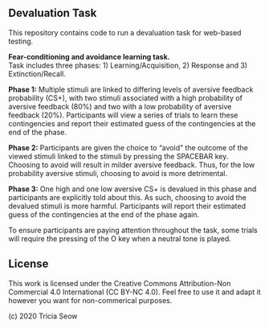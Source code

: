 ## Devaluation Task

This repository contains code to run a devaluation task for web-based testing.

<strong>Fear-conditioning and avoidance learning task.</strong><br/>
Task includes three phases: 1) Learning/Acquisition, 2) Response and 3) Extinction/Recall.

<strong>Phase 1:</strong> Multiple stimuli are linked to differing levels of aversive feedback probability (CS+), with two stimuli associated with a high probability of aversive feedback (80%) and two with a low probability of aversive feedback (20%). Participants will view a series of trials to learn these contingencies and report their estimated guess of the contingencies at the end of the phase.

<strong>Phase 2:</strong> Participants are given the choice to “avoid” the outcome of the viewed stimuli linked to the stimuli by pressing the SPACEBAR key. Choosing to avoid will result in milder aversive feedback. Thus, for the low probability aversive stimuli, choosing to avoid is more detrimental.

<strong>Phase 3:</strong> One high and one low aversive CS+ is devalued in this phase and participants are explicitly told about this. As such, choosing to avoid the devalued stimuli is more harmful. Participants will report their estimated guess of the contingencies at the end of the phase again.

To ensure participants are paying attention throughout the task, some trials will require the pressing of the O key when a neutral tone is played.

## License

This work is licensed under the Creative Commons Attribution-Non Commercial 4.0 International (CC BY-NC 4.0). Feel free to use it and adapt it however you want for non-commerical purposes.

(c) 2020 Tricia Seow
